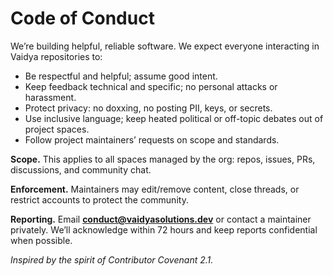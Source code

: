 # Code of Conduct

We’re building helpful, reliable software. We expect everyone interacting in Vaidya repositories to:

- Be respectful and helpful; assume good intent.
- Keep feedback technical and specific; no personal attacks or harassment.
- Protect privacy: no doxxing, no posting PII, keys, or secrets.
- Use inclusive language; keep heated political or off-topic debates out of project spaces.
- Follow project maintainers’ requests on scope and standards.

**Scope.** This applies to all spaces managed by the org: repos, issues, PRs, discussions, and community chat.

**Enforcement.** Maintainers may edit/remove content, close threads, or restrict accounts to protect the community.

**Reporting.** Email **conduct@vaidyasolutions.dev** or contact a maintainer privately. We’ll acknowledge within 72 hours and keep reports confidential when possible.

*Inspired by the spirit of Contributor Covenant 2.1.*
